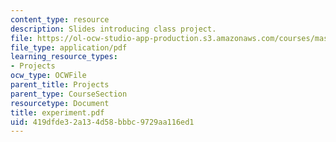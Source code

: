 ```yaml
---
content_type: resource
description: Slides introducing class project.
file: https://ol-ocw-studio-app-production.s3.amazonaws.com/courses/mas-966-digital-anthropology-spring-2003/419dfde32a134d58bbbc9729aa116ed1_experiment.pdf
file_type: application/pdf
learning_resource_types:
- Projects
ocw_type: OCWFile
parent_title: Projects
parent_type: CourseSection
resourcetype: Document
title: experiment.pdf
uid: 419dfde3-2a13-4d58-bbbc-9729aa116ed1
---
```

